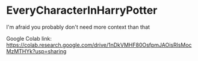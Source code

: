 # EveryCharacterInHarryPotter

I'm afraid you probably don't need more context than that

Google Colab link:
https://colab.research.google.com/drive/1nDkVMHF80OsfpmJAOisRlsMocMzMTHYk?usp=sharing
